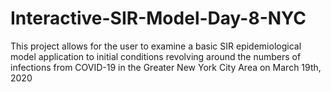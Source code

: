 # Interactive-SIR-Model-Day-8-NYC
This project allows for the user to examine a basic SIR epidemiological model application to initial conditions revolving around the numbers of infections from COVID-19 in the Greater New York City Area on March 19th, 2020
